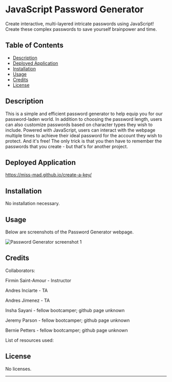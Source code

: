 # JavaScript Password Generator
Create interactive, multi-layered intricate passwords using JavaScript! Create these complex passwords to save yourself brainpower and time.

## Table of Contents

- [Description](#description)
- [Deployed Application](#deployed-application)
- [Installation](#installation)
- [Usage](#usage)
- [Credits](#credits)
- [License](#license)

## Description

This is a simple and efficient password generator to help equip you for our password-laden world. In addition to choosing the password length, users can also customize passwords based on character types they wish to include. Powered with JavaScript, users can interact with the webpage multiple times to achieve their ideal password for the account they wish to protect. And it's free! The only trick is that you then have to remember the passwords that you create - but that's for another project.

## Deployed Application

https://miss-mad.github.io/create-a-key/

## Installation

No installation necessary.

## Usage

Below are screenshots of the Password Generator webpage.

![Password Generator screenshot 1](../create-a-key/assets/images/password_generator_screenshot1.JPG)

## Credits

Collaborators: 

Firmin Saint-Amour - Instructor

Andres Inciarte - TA

Andres Jimenez - TA

Insha Sayani - fellow bootcamper; github page unknown

Jeremy Parson - fellow bootcamper; github page unknown

Bernie Petters - fellow bootcamper; github page unknown


List of resources used:



## License

No licenses.

---